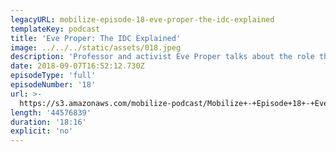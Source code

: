 ```yaml
---
legacyURL: mobilize-episode-18-eve-proper-the-idc-explained
templateKey: podcast
title: 'Eve Proper: The IDC Explained'
image: ../../../static/assets/018.jpeg
description: 'Professor and activist Eve Proper talks about the role the Independent Democratic Conference plays in the New York State Legislature and why the upcoming Democratic primaries are so important. Time to dismantle the IDC (for real this time).'
date: 2018-09-07T16:52:12.730Z
episodeType: 'full'
episodeNumber: '18'
url: >-
  https://s3.amazonaws.com/mobilize-podcast/Mobilize+-+Episode+18+-+Eve+Proper_.mp3
length: '44576839'
duration: '18:16'
explicit: 'no'
---
```


